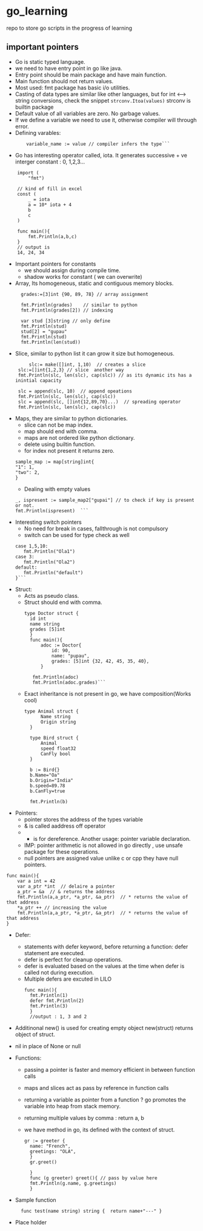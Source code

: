 # go_learning
repo to store go scripts in the progress of learning

## important pointers
- Go is static typed language.
- we need to have entry point in go like java.
- Entry point should be main package and have main function.
- Main function should not return values.
- Most used: fmt package has basic i/o utilities.
- Casting of data types are similar like other languages, but for int <--> string conversions, check the snippet
  `strconv.Itoa(values)` strconv is builtin package
- Default value of all variables are zero. No garbage values.
- If we define a variable we need to use it, otherwise compiler will through error.
- Defining varables:
   ``` var variable_name type = value // we are defining expicitly
       variable_name := value // compiler infers the type```
-  Go has interesting operator called, iota. It generates successive + ve interger constant : 0, 1,2,3...
```package main
	import (
		"fmt")

	// kind of fill in excel
	const (
		_ = iota
		a = 10* iota + 4
		b
		c
	)

	func main(){
		fmt.Println(a,b,c)
	}
	// output is 
	14, 24, 34 
```
- Important pointers for constants
    - we should assign during compile time.
    - shadow works for constant ( we can overwrite)
- Array, Its homogeneous, static and contiguous memory blocks.
  ```
  	grades:=[3]int {90, 89, 78} // array assignment 
	
	fmt.Println(grades)    // similar to python
	fmt.Println(grades[2]) // indexing 
	
	var stud [3]string // only define 
	fmt.Println(stud)
	stud[2] = "gupau"
	fmt.Println(stud)
	fmt.Println(len(stud))
	```
 - Slice, similar to python list it can grow  it size but homogeneous.
   ```
        slc:= make([]int, 1,10)  // creates a slice
	slc:=[]int{1,2,3} // slice  another way
	fmt.Println(slc, len(slc), cap(slc)) // as its dynamic its has a inintial capacity	
	
	slc = append(slc, 10)  // append opeations
	fmt.Println(slc, len(slc), cap(slc))	
	slc = append(slc, []int{12,89,70}...)  // spreading operator
	fmt.Println(slc, len(slc), cap(slc))	
	```
 - Maps, they are similar to python dictionaries.
    - slice can not be map index.
    - map should end with comma.
    - maps are not ordered like python dictionary.
    - delete using builtin function.
    - for index not present it returns zero.
    ```	// initializtion
	sample_map := map[string]int{
	"1": 1,
	"two": 2,
	} 
	```
     - Dealing with empty values
     ```
     _, ispresent := sample_map2["gupai"] // to check if key is present or not.
	fmt.Println(ispresent)	```
 - Interesting switch pointers
     -  No need for break in cases, fallthrough is not compulsory
     -  switch can be used for type check as well 
     ```switch(i){
	case 1,5,10:
		fmt.Println("Ola1")
	case 3:
		fmt.Println("Ola2")
	default:
		fmt.Println("default")
	}```
 - Struct:
    - Acts as pseudo class.
    - Struct should end with comma.
      ```
      type Doctor struct {
		id int
		name string
		grades [5]int
		}
		func main(){
			adoc := Doctor{
				id: 90,
				name: "pupau",
				grades: [5]int {32, 42, 45, 35, 40},
			}

		 fmt.Println(adoc)
		 fmt.Println(adoc.grades)```
    - Exact inheritance is not present in go, we have composition(Works cool)
      ```
      type Animal struct {
			Name string
			Origin string
		}

		type Bird struct {
			Animal
			speed float32
			CanFly bool
		}

		b := Bird{}
		b.Name="Oa"
		b.Origin="India"
		b.speed=89.78
		b.CanFly=true

		fmt.Println(b)
      ```
 - Pointers:
     - pointer stores the address of the types variable
     - & is called aaddress off operator
     - * is for dereference. Another usage: pointer variable declaration.
     - IMP: pointer arithmetic is not allowed in go directly , use unsafe package for these operations.
     - null pointers are assigned value <nil> unlike c or cpp they have null pointers.
	
```
func main(){
	var a int = 42
	var a_ptr *int  // delaire a pointer
	a_ptr = &a  // & returns the address
	fmt.Println(a,a_ptr, *a_ptr, &a_ptr)  // * returns the value of that address
	*a_ptr ++ // increasing the value 
	fmt.Println(a,a_ptr, *a_ptr, &a_ptr)  // * returns the value of that address
}
```
- Defer:
    - statements with defer keyword, before returning a function: defer statement are executed.
    - defer is perfect for cleanup operations.
    - defer is evaluated based on the values at the time when defer is called not during execution.
    - Multiple defers are excuted in LILO
      ```
      func main(){
		fmt.Println(1)
		defer fmt.Println(2)
		fmt.Println(3)
		}
		//output : 1, 3 and 2
      ```
- Additinonal new() is used for creating empty object new(struct) returns object of struct.
- nil in place of None or null
- Functions:	
    - passing a pointer is faster and memory efficient in between function calls
    - maps and slices act as pass by reference in function calls
    - returning a variable as pointer from a function ? go promotes the variable into heap from stack memory.
    - returning multiple values by comma :  return a, b
    - we have method in go, its defined with the context of struct.
    
      ```func main(){
      gr := greeter { 
		name: "French",
		greetings: "OLA",
		}
		gr.greet() 

		}
		func (g greeter) greet(){ // pass by value here 
		fmt.Println(g.name, g.greetings)
		}
      ```
- Sample function
    
	 ```  func test(name string) string {  return name+"---" }```
- Place holder  
